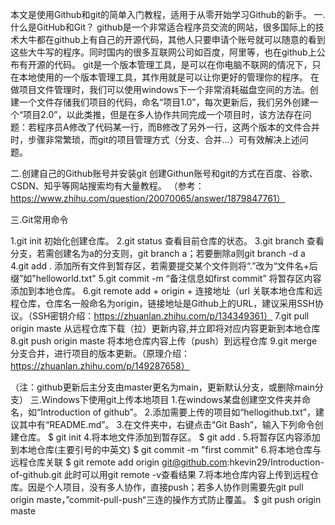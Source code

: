 本文是使用Github和git的简单入门教程，适用于从零开始学习Github的新手。
一.什么是GitHub和Git？
github是一个非常适合程序员交流的网站，很多国际上的技术大牛都在github上有自己的开源代码，其他人只要申请个账号就可以随意的看到这些大牛写的程序。同时国内的很多互联网公司如百度，阿里等，也在github上公布有开源的代码。
git是一个版本管理工具，是可以在你电脑不联网的情况下，只在本地使用的一个版本管理工具，其作用就是可以让你更好的管理你的程序。
在做项目文件管理时，我们可以使用windows下一个非常消耗磁盘空间的方法。创建一个文件存储我们项目的代码，命名“项目1.0”，每次更新后，我们另外创建一个“项目2.0”，以此类推，但是在多人协作共同完成一个项目时，该方法存在问题：若程序员A修改了代码某一行，而B修改了另外一行，这两个版本的文件合并时，步骤非常繁琐，而git的项目管理方式（分支、合并...）可有效解决上述问题。

二.创建自己的Github账号并安装git
创建Githun账号和git的方式在百度、谷歌、CSDN、知乎等网站搜索均有大量教程。
（参考：https://www.zhihu.com/question/20070065/answer/1879847761）

三.Git常用命令

1.git init
	初始化创建仓库。
2.git status
	查看目前仓库的状态。
3.git branch
	查看分支，若需创建名为a的分支则，git branch a；若要删除a则git branch -d a
4.git add .
	添加所有文件到暂存区，若需要提交某个文件则将“.”改为“文件名+后缀”如"helloworld.txt"
5.git commit -m “备注信息如first commit”
	将暂存区内容添加到本地仓库。
6.git remote add + origin + 连接地址（url
	关联本地仓库和远程仓库，仓库名一般命名为origin，链接地址是Github上的URL，建议采用SSH协议。（SSH密钥介绍：https://zhuanlan.zhihu.com/p/134349361）
7.git pull origin maste
	从远程仓库下载（拉）更新内容,并立即将对应内容更新到本地仓库
8.git push origin maste
	将本地仓库内容上传（push）到远程仓库
9.git merge
	分支合并，进行项目的版本更新。（原理介绍：https://zhuanlan.zhihu.com/p/149287658）

（注：github更新后主分支由master更名为main，更新默认分支，或删除main分支）
三.Windows下使用git上传本地项目
1.在windows某盘创建空文件夹并命名，如“Introduction of github”。
2.添加需要上传的项目如“hellogithub.txt”，建议其中有“README.md”。
3.在文件夹中，右键点击“Git Bash”，输入下列命令创建仓库。
$ git init
4.将本地文件添加到暂存区。
$ git add .
5.将暂存区内容添加到本地仓库(主要引号的中英文)
$ git commit -m "first commit"
6.将本地仓库与远程仓库关联
$ git remote add origin git@github.com:hkevin29/Introduction-of-github.git
此时可以用git remote -v查看结果
7.将本地仓库内容上传到远程仓库。因是个人项目，没有多人协作，直接push；若多人协作则需要先git pull origin maste，”commit-pull-push“三连的操作方式防止覆盖。
$ git push origin maste

